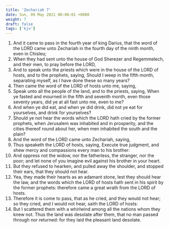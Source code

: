 ```yaml
---
title: 'Zechariah 7'
date: Sun, 09 May 2021 00:00:01 +0000
weight: 7
draft: false
tags: ['kjv'] 
---
```


1. And it came to pass in the fourth year of king Darius, that the word of the LORD came unto Zechariah in the fourth day of the ninth month, even in Chisleu;
2. When they had sent unto the house of God Sherezer and Regemmelech, and their men, to pray before the LORD,
3. And to speak unto the priests which were in the house of the LORD of hosts, and to the prophets, saying, Should I weep in the fifth month, separating myself, as I have done these so many years?
4. Then came the word of the LORD of hosts unto me, saying,
5. Speak unto all the people of the land, and to the priests, saying, When ye fasted and mourned in the fifth and seventh month, even those seventy years, did ye at all fast unto me, even to me?
6. And when ye did eat, and when ye did drink, did not ye eat for yourselves, and drink for yourselves?
7. Should ye not hear the words which the LORD hath cried by the former prophets, when Jerusalem was inhabited and in prosperity, and the cities thereof round about her, when men inhabited the south and the plain?
8. And the word of the LORD came unto Zechariah, saying,
9. Thus speaketh the LORD of hosts, saying, Execute true judgment, and shew mercy and compassions every man to his brother:
10. And oppress not the widow, nor the fatherless, the stranger, nor the poor; and let none of you imagine evil against his brother in your heart.
11. But they refused to hearken, and pulled away the shoulder, and stopped their ears, that they should not hear.
12. Yea, they made their hearts as an adamant stone, lest they should hear the law, and the words which the LORD of hosts hath sent in his spirit by the former prophets: therefore came a great wrath from the LORD of hosts.
13. Therefore it is come to pass, that as he cried, and they would not hear; so they cried, and I would not hear, saith the LORD of hosts:
14. But I scattered them with a whirlwind among all the nations whom they knew not. Thus the land was desolate after them, that no man passed through nor returned: for they laid the pleasant land desolate.
